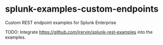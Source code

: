 # splunk-examples-custom-endpoints

Custom REST endpoint examples for Splunk Enterprise

TODO: Integrate https://github.com/jrervin/splunk-rest-examples into the examples.
